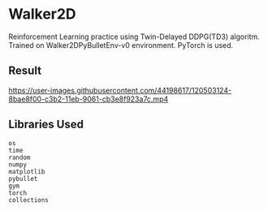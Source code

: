 # Walker2D
Reinforcement Learning practice using Twin-Delayed DDPG(TD3) algoritm. Trained on Walker2DPyBulletEnv-v0 environment. PyTorch is used.

## Result

https://user-images.githubusercontent.com/44198617/120503124-8bae8f00-c3b2-11eb-9061-cb3e8f923a7c.mp4

## Libraries Used

```
os
time
random
numpy
matplotlib
pybullet
gym
torch
collections
```


